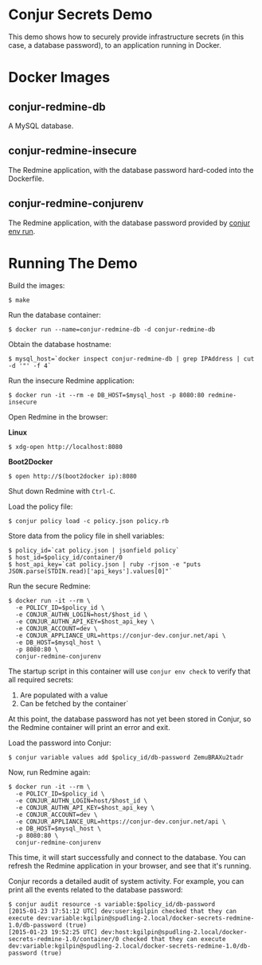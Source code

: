 # Conjur Secrets Demo

This demo shows how to securely provide infrastructure secrets (in this case, a database password), 
to an application running in Docker. 

# Docker Images

## conjur-redmine-db

A MySQL database. 

## conjur-redmine-insecure

The Redmine application, with the database password hard-coded into the Dockerfile.

## conjur-redmine-conjurenv

The Redmine application, with the database password provided by [conjur env run](http://developer.conjur.net/reference/tools/conjurenv/run.html).

# Running The Demo

Build the images:

    $ make

Run the database container:

    $ docker run --name=conjur-redmine-db -d conjur-redmine-db

Obtain the database hostname:

    $ mysql_host=`docker inspect conjur-redmine-db | grep IPAddress | cut -d '"' -f 4`

Run the insecure Redmine application:

    $ docker run -it --rm -e DB_HOST=$mysql_host -p 8080:80 redmine-insecure
    
Open Redmine in the browser:

**Linux**

    $ xdg-open http://localhost:8080

**Boot2Docker**

    $ open http://$(boot2docker ip):8080

Shut down Redmine with `Ctrl-C`.

Load the policy file:

    $ conjur policy load -c policy.json policy.rb
    
Store data from the policy file in shell variables:

    $ policy_id=`cat policy.json | jsonfield policy`
    $ host_id=$policy_id/container/0
    $ host_api_key=`cat policy.json | ruby -rjson -e "puts JSON.parse(STDIN.read)['api_keys'].values[0]"`
    
Run the secure Redmine:

    $ docker run -it --rm \
      -e POLICY_ID=$policy_id \
      -e CONJUR_AUTHN_LOGIN=host/$host_id \
      -e CONJUR_AUTHN_API_KEY=$host_api_key \
      -e CONJUR_ACCOUNT=dev \
      -e CONJUR_APPLIANCE_URL=https://conjur-dev.conjur.net/api \
      -e DB_HOST=$mysql_host \
      -p 8080:80 \
      conjur-redmine-conjurenv

The startup script in this container will use `conjur env check` to verify that all required secrets:

1) Are populated with a value
2) Can be fetched by the container`

At this point, the database password has not yet been stored in Conjur, so the Redmine container will print
an error and exit.

Load the password into Conjur:

    $ conjur variable values add $policy_id/db-password ZemuBRAXu2tadr

Now, run Redmine again:

    $ docker run -it --rm \
      -e POLICY_ID=$policy_id \
      -e CONJUR_AUTHN_LOGIN=host/$host_id \
      -e CONJUR_AUTHN_API_KEY=$host_api_key \
      -e CONJUR_ACCOUNT=dev \
      -e CONJUR_APPLIANCE_URL=https://conjur-dev.conjur.net/api \
      -e DB_HOST=$mysql_host \
      -p 8080:80 \
      conjur-redmine-conjurenv

This time, it will start successfully and connect to the database. You can refresh the Redmine
application in your browser, and see that it's running.

Conjur records a detailed audit of system activity. For example, you can print all the events
related to the database password:

    $ conjur audit resource -s variable:$policy_id/db-password
    [2015-01-23 17:51:12 UTC] dev:user:kgilpin checked that they can execute dev:variable:kgilpin@spudling-2.local/docker-secrets-redmine-1.0/db-password (true)
    [2015-01-23 19:52:25 UTC] dev:host:kgilpin@spudling-2.local/docker-secrets-redmine-1.0/container/0 checked that they can execute dev:variable:kgilpin@spudling-2.local/docker-secrets-redmine-1.0/db-password (true)
